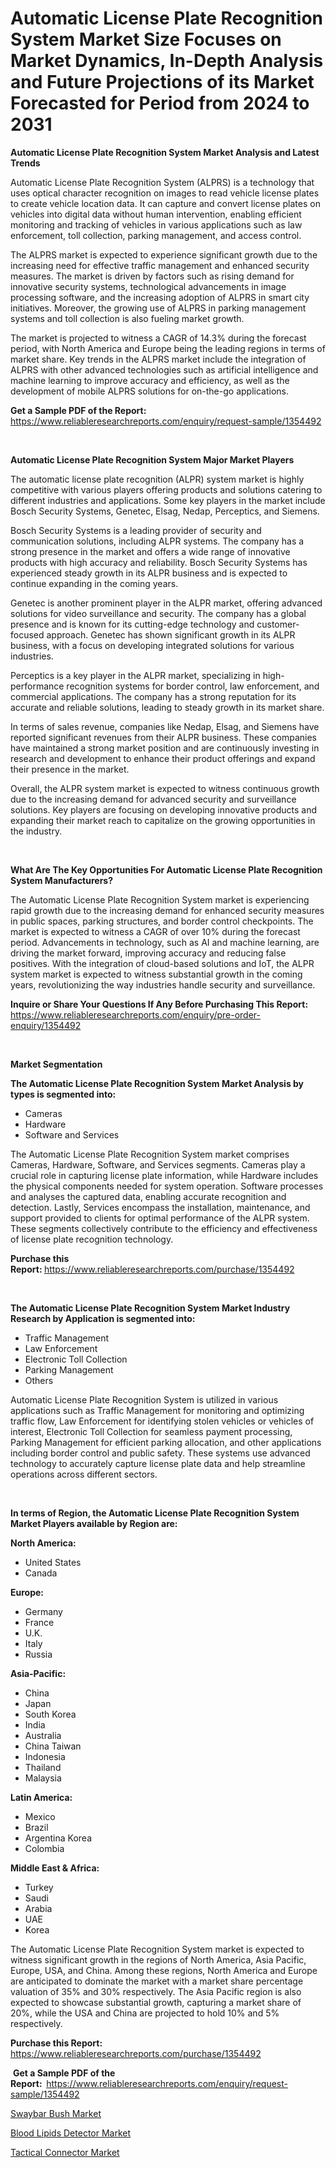 <p><h1>Automatic License Plate Recognition System Market Size Focuses on Market Dynamics, In-Depth Analysis and Future Projections of its Market Forecasted for Period from 2024 to 2031</h1></p><p><strong>Automatic License Plate Recognition System Market Analysis and Latest Trends</strong></p>
<p><p>Automatic License Plate Recognition System (ALPRS) is a technology that uses optical character recognition on images to read vehicle license plates to create vehicle location data. It can capture and convert license plates on vehicles into digital data without human intervention, enabling efficient monitoring and tracking of vehicles in various applications such as law enforcement, toll collection, parking management, and access control.</p><p>The ALPRS market is expected to experience significant growth due to the increasing need for effective traffic management and enhanced security measures. The market is driven by factors such as rising demand for innovative security systems, technological advancements in image processing software, and the increasing adoption of ALPRS in smart city initiatives. Moreover, the growing use of ALPRS in parking management systems and toll collection is also fueling market growth.</p><p>The market is projected to witness a CAGR of 14.3% during the forecast period, with North America and Europe being the leading regions in terms of market share. Key trends in the ALPRS market include the integration of ALPRS with other advanced technologies such as artificial intelligence and machine learning to improve accuracy and efficiency, as well as the development of mobile ALPRS solutions for on-the-go applications.</p></p>
<p><strong>Get a Sample PDF of the Report:&nbsp;</strong> <a href="https://www.reliableresearchreports.com/enquiry/request-sample/1354492">https://www.reliableresearchreports.com/enquiry/request-sample/1354492</a></p>
<p>&nbsp;</p>
<p><strong>Automatic License Plate Recognition System Major Market Players</strong></p>
<p><p>The automatic license plate recognition (ALPR) system market is highly competitive with various players offering products and solutions catering to different industries and applications. Some key players in the market include Bosch Security Systems, Genetec, Elsag, Nedap, Perceptics, and Siemens.</p><p>Bosch Security Systems is a leading provider of security and communication solutions, including ALPR systems. The company has a strong presence in the market and offers a wide range of innovative products with high accuracy and reliability. Bosch Security Systems has experienced steady growth in its ALPR business and is expected to continue expanding in the coming years.</p><p>Genetec is another prominent player in the ALPR market, offering advanced solutions for video surveillance and security. The company has a global presence and is known for its cutting-edge technology and customer-focused approach. Genetec has shown significant growth in its ALPR business, with a focus on developing integrated solutions for various industries.</p><p>Perceptics is a key player in the ALPR market, specializing in high-performance recognition systems for border control, law enforcement, and commercial applications. The company has a strong reputation for its accurate and reliable solutions, leading to steady growth in its market share.</p><p>In terms of sales revenue, companies like Nedap, Elsag, and Siemens have reported significant revenues from their ALPR business. These companies have maintained a strong market position and are continuously investing in research and development to enhance their product offerings and expand their presence in the market.</p><p>Overall, the ALPR system market is expected to witness continuous growth due to the increasing demand for advanced security and surveillance solutions. Key players are focusing on developing innovative products and expanding their market reach to capitalize on the growing opportunities in the industry.</p></p>
<p>&nbsp;</p>
<p><strong>What Are The Key Opportunities For Automatic License Plate Recognition System Manufacturers?</strong></p>
<p><p>The Automatic License Plate Recognition System market is experiencing rapid growth due to the increasing demand for enhanced security measures in public spaces, parking structures, and border control checkpoints. The market is expected to witness a CAGR of over 10% during the forecast period. Advancements in technology, such as AI and machine learning, are driving the market forward, improving accuracy and reducing false positives. With the integration of cloud-based solutions and IoT, the ALPR system market is expected to witness substantial growth in the coming years, revolutionizing the way industries handle security and surveillance.</p></p>
<p><strong>Inquire or Share Your Questions If Any Before Purchasing This Report:</strong> <a href="https://www.reliableresearchreports.com/enquiry/pre-order-enquiry/1354492">https://www.reliableresearchreports.com/enquiry/pre-order-enquiry/1354492</a></p>
<p>&nbsp;</p>
<p><strong>Market Segmentation</strong></p>
<p><strong>The Automatic License Plate Recognition System Market Analysis by types is segmented into:</strong></p>
<p><ul><li>Cameras</li><li>Hardware</li><li>Software and Services</li></ul></p>
<p><p>The Automatic License Plate Recognition System market comprises Cameras, Hardware, Software, and Services segments. Cameras play a crucial role in capturing license plate information, while Hardware includes the physical components needed for system operation. Software processes and analyses the captured data, enabling accurate recognition and detection. Lastly, Services encompass the installation, maintenance, and support provided to clients for optimal performance of the ALPR system. These segments collectively contribute to the efficiency and effectiveness of license plate recognition technology.</p></p>
<p><strong>Purchase this Report:&nbsp;</strong><a href="https://www.reliableresearchreports.com/purchase/1354492">https://www.reliableresearchreports.com/purchase/1354492</a></p>
<p>&nbsp;</p>
<p><strong>The Automatic License Plate Recognition System Market Industry Research by Application is segmented into:</strong></p>
<p><ul><li>Traffic Management</li><li>Law Enforcement</li><li>Electronic Toll Collection</li><li>Parking Management</li><li>Others</li></ul></p>
<p><p>Automatic License Plate Recognition System is utilized in various applications such as Traffic Management for monitoring and optimizing traffic flow, Law Enforcement for identifying stolen vehicles or vehicles of interest, Electronic Toll Collection for seamless payment processing, Parking Management for efficient parking allocation, and other applications including border control and public safety. These systems use advanced technology to accurately capture license plate data and help streamline operations across different sectors.</p></p>
<p>&nbsp;</p>
<p><strong>In terms of Region, the Automatic License Plate Recognition System Market Players available by Region are:</strong></p>
<p>
    <p> <strong> North America: </strong>
        <ul>
            <li>United States</li>
            <li>Canada</li>
        </ul>
        </p> 
    <p> <strong> Europe: </strong>
        <ul>
            <li>Germany</li>
            <li>France</li>
            <li>U.K.</li>
            <li>Italy</li>
            <li>Russia</li>
        </ul>
        </p> 
    <p> <strong> Asia-Pacific: </strong>
        <ul>
            <li>China</li>
            <li>Japan</li>
            <li>South Korea</li>
            <li>India</li>
            <li>Australia</li>
            <li>China Taiwan</li>
            <li>Indonesia</li>
            <li>Thailand</li>
            <li>Malaysia</li>
        </ul>
        </p> 
    <p> <strong> Latin America: </strong>
        <ul>
            <li>Mexico</li>
            <li>Brazil</li>
            <li>Argentina Korea</li>
            <li>Colombia</li>
        </ul>
        </p> 
    <p> <strong> Middle East & Africa: </strong>
        <ul>
            <li>Turkey</li>
            <li>Saudi</li>
            <li>Arabia</li>
            <li>UAE</li>
            <li>Korea</li>
        </ul>
    </p>
    </p>
<p><p>The Automatic License Plate Recognition System market is expected to witness significant growth in the regions of North America, Asia Pacific, Europe, USA, and China. Among these regions, North America and Europe are anticipated to dominate the market with a market share percentage valuation of 35% and 30% respectively. The Asia Pacific region is also expected to showcase substantial growth, capturing a market share of 20%, while the USA and China are projected to hold 10% and 5% respectively.</p></p>
<p><strong>Purchase this Report: </strong><a href="https://www.reliableresearchreports.com/purchase/1354492">https://www.reliableresearchreports.com/purchase/1354492</a></p>
<p>&nbsp;<strong>Get a Sample PDF of the Report:&nbsp;&nbsp;</strong><a href="https://www.reliableresearchreports.com/enquiry/request-sample/1354492">https://www.reliableresearchreports.com/enquiry/request-sample/1354492</a></p>
<p><strong></strong></p>
<p><p><a href="https://view.publitas.com/reportprime-1/swaybar-bush-market-size-and-examines-its-market-scope-with-a-primary-focus-on-growth-opportunities-and-forecasted-trends-spanning-from-2023-to-2030/">Swaybar Bush Market</a></p><p><a href="https://view.publitas.com/reportprime-1/global-blood-lipids-detector-market-size-and-market-trends-insights-and-projections-from-2023-to-2030/">Blood Lipids Detector Market</a></p><p><a href="https://view.publitas.com/reportprime-1/tactical-connector-market-research-report-the-key-to-successful-business-strategy-forecasted-for-period-from-2023-2030/">Tactical Connector Market</a></p></p>